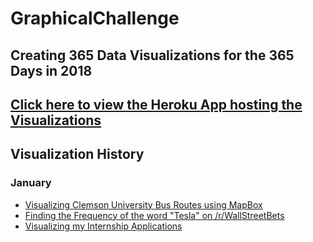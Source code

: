 # GraphicalChallenge
## Creating 365 Data Visualizations for the 365 Days in 2018
## [Click here to view the Heroku App hosting the Visualizations](https://graphical-challenge.herokuapp.com)

## Visualization History

### January

- [Visualizing Clemson University Bus Routes using MapBox](https://graphical-challenge.herokuapp.com/Jan1)
- [Finding the Frequency of the word "Tesla" on /r/WallStreetBets](https://graphical-challenge.herokuapp.com/Jan2/)
- [Visualizing my Internship Applications](https://graphical-challenge.herokuapp.com/Jan4/)